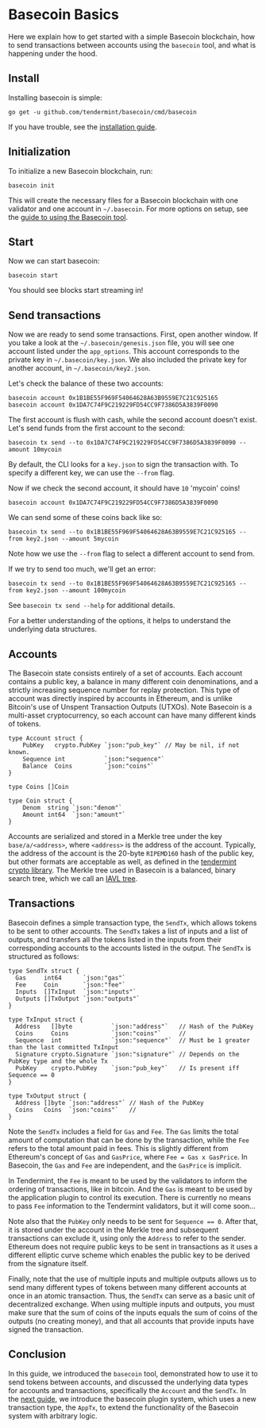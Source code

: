 # Basecoin Basics

Here we explain how to get started with a simple Basecoin blockchain, 
how to send transactions between accounts using the `basecoin` tool,
and what is happening under the hood.

## Install

Installing basecoin is simple:

```
go get -u github.com/tendermint/basecoin/cmd/basecoin
```

If you have trouble, see the [installation guide](install.md).

## Initialization

To initialize a new Basecoin blockchain, run:

```
basecoin init 
```

This will create the necessary files for a Basecoin blockchain with one validator and one account in `~/.basecoin`.
For more options on setup, see the [guide to using the Basecoin tool](/docs/guide/basecoin-tool.md).

## Start

Now we can start basecoin:

```
basecoin start
```

You should see blocks start streaming in!

## Send transactions

Now we are ready to send some transactions. First, open another window.
If you take a look at the `~/.basecoin/genesis.json` file, you will see one account listed under the `app_options`.
This account corresponds to the private key in `~/.basecoin/key.json`.
We also included the private key for another account, in `~/.basecoin/key2.json`.

Let's check the balance of these two accounts:

```
basecoin account 0x1B1BE55F969F54064628A63B9559E7C21C925165
basecoin account 0x1DA7C74F9C219229FD54CC9F7386D5A3839F0090
```

The first account is flush with cash, while the second account doesn't exist.
Let's send funds from the first account to the second:

```
basecoin tx send --to 0x1DA7C74F9C219229FD54CC9F7386D5A3839F0090 --amount 10mycoin
```

By default, the CLI looks for a `key.json` to sign the transaction with.
To specify a different key, we can use the `--from` flag.

Now if we check the second account, it should have `10` 'mycoin' coins!

```
basecoin account 0x1DA7C74F9C219229FD54CC9F7386D5A3839F0090
```

We can send some of these coins back like so:

```
basecoin tx send --to 0x1B1BE55F969F54064628A63B9559E7C21C925165 --from key2.json --amount 5mycoin
```

Note how we use the `--from` flag to select a different account to send from.

If we try to send too much, we'll get an error:

```
basecoin tx send --to 0x1B1BE55F969F54064628A63B9559E7C21C925165 --from key2.json --amount 100mycoin
```

See `basecoin tx send --help` for additional details.

For a better understanding of the options, it helps to understand the underlying data structures.

## Accounts

The Basecoin state consists entirely of a set of accounts.
Each account contains a public key,
a balance in many different coin denominations,
and a strictly increasing sequence number for replay protection.
This type of account was directly inspired by accounts in Ethereum,
and is unlike Bitcoin's use of Unspent Transaction Outputs (UTXOs).
Note Basecoin is a multi-asset cryptocurrency, so each account can have many different kinds of tokens.

```golang
type Account struct {
	PubKey   crypto.PubKey `json:"pub_key"` // May be nil, if not known.
	Sequence int           `json:"sequence"`
	Balance  Coins         `json:"coins"`
}

type Coins []Coin

type Coin struct {
	Denom  string `json:"denom"`
	Amount int64  `json:"amount"`
}
```

Accounts are serialized and stored in a Merkle tree under the key `base/a/<address>`, where `<address>` is the address of the account.
Typically, the address of the account is the 20-byte `RIPEMD160` hash of the public key, but other formats are acceptable as well,
as defined in the [tendermint crypto library](https://github.com/tendermint/go-crypto).
The Merkle tree used in Basecoin is a balanced, binary search tree, which we call an [IAVL tree](https://github.com/tendermint/go-merkle).

## Transactions

Basecoin defines a simple transaction type, the `SendTx`, which allows tokens to be sent to other accounts.
The `SendTx` takes a list of inputs and a list of outputs,
and transfers all the tokens listed in the inputs from their corresponding accounts to the accounts listed in the output.
The `SendTx` is structured as follows:

```golang
type SendTx struct {
  Gas     int64      `json:"gas"`
  Fee     Coin       `json:"fee"`
  Inputs  []TxInput  `json:"inputs"`
  Outputs []TxOutput `json:"outputs"`
}

type TxInput struct {
  Address   []byte           `json:"address"`   // Hash of the PubKey
  Coins     Coins            `json:"coins"`     //
  Sequence  int              `json:"sequence"`  // Must be 1 greater than the last committed TxInput
  Signature crypto.Signature `json:"signature"` // Depends on the PubKey type and the whole Tx
  PubKey    crypto.PubKey    `json:"pub_key"`   // Is present iff Sequence == 0
}

type TxOutput struct {
  Address []byte `json:"address"` // Hash of the PubKey
  Coins   Coins  `json:"coins"`   //
}
```

Note the `SendTx` includes a field for `Gas` and `Fee`.
The `Gas` limits the total amount of computation that can be done by the transaction,
while the `Fee` refers to the total amount paid in fees.
This is slightly different from Ethereum's concept of `Gas` and `GasPrice`,
where `Fee = Gas x GasPrice`. In Basecoin, the `Gas` and `Fee` are independent,
and the `GasPrice` is implicit.

In Tendermint, the `Fee` is meant to be used by the validators to inform the ordering 
of transactions, like in bitcoin.  And the `Gas` is meant to be used by the application 
plugin to control its execution.  There is currently no means to pass `Fee` information 
to the Tendermint validators, but it will come soon...

Note also that the `PubKey` only needs to be sent for `Sequence == 0`.
After that, it is stored under the account in the Merkle tree and subsequent transactions can exclude it,
using only the `Address` to refer to the sender. Ethereum does not require public keys to be sent in transactions
as it uses a different elliptic curve scheme which enables the public key to be derived from the signature itself.

Finally, note that the use of multiple inputs and multiple outputs allows us to send many 
different types of tokens between many different accounts at once in an atomic transaction. 
Thus, the `SendTx` can serve as a basic unit of decentralized exchange. When using multiple 
inputs and outputs, you must make sure that the sum of coins of the inputs equals the sum of 
coins of the outputs (no creating money), and that all accounts that provide inputs have signed the transaction.

## Conclusion

In this guide, we introduced the `basecoin` tool, demonstrated how to use it to send tokens between accounts,
and discussed the underlying data types for accounts and transactions, specifically the `Account` and the `SendTx`.
In the [next guide](basecoin-plugins.md), we introduce the basecoin plugin system, which uses a new transaction type, the `AppTx`,
to extend the functionality of the Basecoin system with arbitrary logic.
